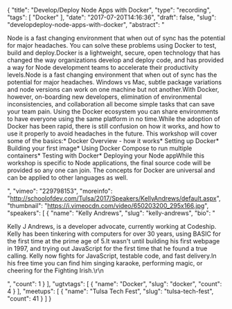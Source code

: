{
  "title": "Develop/Deploy Node Apps with Docker",
  "type": "recording",
  "tags": [
    "Docker"
  ],
  "date": "2017-07-20T14:16:36",
  "draft": false,
  "slug": "developdeploy-node-apps-with-docker",
  "abstract": "<p>Node is a fast changing environment that when out of sync has the potential for major headaches. You can solve these problems using Docker to test, build and deploy.Docker is a lightweight, secure, open technology that has changed the way organizations develop and deploy code, and has provided a way for Node development teams to accelerate their productivity levels.Node is a fast changing environment that when out of sync has the potential for major headaches. Windows vs Mac, subtle package variations and node versions can work on one machine but not another.With Docker, however, on-boarding new developers, elimination of environmental inconsistencies, and collaboration all become simple tasks that can save your team pain. Using the Docker ecosystem you can share environments to have everyone using the same platform in no time.While the adoption of Docker has been rapid, there is still confusion on how it works, and how to use it properly to avoid headaches in the future. This workshop will cover some of the basics:* Docker Overview - how it works* Setting up Docker* Building your first image* Using Docker Compose to run multiple containers* Testing with Docker* Deploying your Node appWhile this workshop is specific to Node applications, the final source code will be provided so any one can join. The concepts for Docker are universal and can be applied to other languages as well.</p>",
  "vimeo": "229798153",
  "moreinfo": "http://schoolofdev.com/Tulsa/2017/Speakers/KellyAndrews/default.aspx",
  "thumbnail": "https://i.vimeocdn.com/video/650203200_295x166.jpg",
  "speakers": [
    {
      "name": "Kelly Andrews",
      "slug": "kelly-andrews",
      "bio": "<p>Kelly J Andrews, is a developer advocate, currently working at Codeship. Kelly has been tinkering with computers for over 30 years, using BASIC for the first time at the prime age of 5.It wasn't until building his first webpage in 1997, and trying out JavaScript for the first time that he found a true calling. Kelly now fights for JavaScript, testable code, and fast delivery.In his free time you can find him singing karaoke, performing magic, or cheering for the Fighting Irish.\r\n</p>",
      "count": 1
    }
  ],
  "ugtvtags": [
    {
      "name": "Docker",
      "slug": "docker",
      "count": 4
    }
  ],
  "meetups": [
    {
      "name": "Tulsa Tech Fest",
      "slug": "tulsa-tech-fest",
      "count": 41
    }
  ]
}